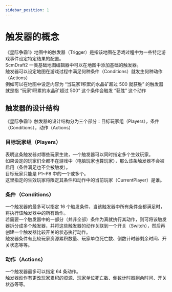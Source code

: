 ```yaml
---
sidebar_position: 1
---
```


# 触发器的概念

《星际争霸1》地图中的触发器（Trigger）是指该地图在游戏过程中为一些特定游戏事件设定特定结果的配置。  
ScmDraft2 一类基础地图编辑器中可以在地图中添加基础的触发器。  
触发器可以设定地图在游戏过程中满足何种条件（Conditions）就发生何种动作（Actions）  
例如可以在地图中设定内容为 “当玩家1积累的水晶矿超过 500 就获胜” 的触发器  
就是指 “玩家1积累的水晶矿超过 500” 这个条件会触发 “获胜” 这个动作  


## 触发器的设计结构
《星际争霸1》触发器的设计结构分为三个部分：目标玩家组（Players），条件（Conditions），动作（Actions）  
  
### 目标玩家组（Players）
表明这条触发器对哪些玩家生效，一个触发器可以同时指定多个生效玩家。  
如果设定的玩家们全都不在游戏中（电脑玩家也算玩家），那么该条触发器不会被启用（条件满足也不会被触发）。  
目标玩家只能是 P1~P8 中的一个或多个。  
这里指定的生效玩家将限定其条件和动作中的当前玩家（CurrentPlayer）是谁。  
  
### 条件（Conditions）
一个触发器的最多可以指定 16 个触发条件，当该触发器中所有条件全都满足时，将执行该触发器中的所有动作。  
若需要一个触发器中的一部分（并非全部）条件为真就执行其动作，则可将该触发器拆分成多个触发器，并将这些触发器的动作关联到一个开关（Switch），然后再创建一个触发器比较开关的状态执行动作。  
触发器条件有比较玩家资源累积数量、玩家单位死亡数、倒数计时器剩余时间、开关状态等等。  

### 动作（Actions）
一个触发器最多可以指定 64 条动作。  
触发器动作有更改玩家累积的资源、玩家单位死亡数、倒数计时器剩余时间、开关状态等等。  

  





